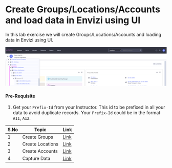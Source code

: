 # Create Groups/Locations/Accounts and load data in Envizi using UI

In this lab exercise we will create Groups/Locations/Accounts and loading data in Envizi using UI.

<img src="images/00-org-hiearchy.png">

#### Pre-Requisite

1. Get your `Prefix-Id` from your Instructor. This id to be prefixed in all your data to avoid duplicate records. Your `Prefix-Id` could be in the format `A11`, `A12`.


| S.No  | Topic             | Link                                               |
|-------|-------------------|-------------------------------------------------   |
| 1     | Create Groups     | [Link](../381-using-ui-create-groups)              |
| 2     | Create Locations  | [Link](../382-using-ui-create-location)            |
| 3     | Create Accounts   | [Link](../383-using-ui-create-accounts)            |
| 4     | Capture Data      | [Link](../384-using-ui-capture-data-in-accounts)   |